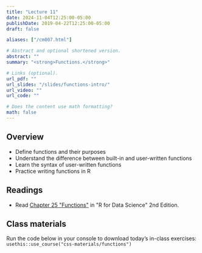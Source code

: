 ```yaml
---
title: "Lecture 11"
date: 2024-11-04T12:25:00-05:00
publishDate: 2019-04-22T12:25:00-05:00
draft: false

aliases: ["/cm007.html"]

# Abstract and optional shortened version.
abstract: ""
summary: "<strong>Functions.</strong>"

# Links (optional).
url_pdf: ""
url_slides: "/slides/functions-intro/"
url_video: ""
url_code: ""

# Does the content use math formatting?
math: false
---
```




## Overview

* Define functions and their purposes
* Understand the difference between built-in and user-written functions
* Learn the syntax of user-written functions
* Practice writing functions in R


## Readings

* Read [Chapter 25 "Functions"](https://r4ds.hadley.nz/functions) in "R for Data Science" 2nd Edition.

<!--
See "Data transformation" lecture for further references
* [Pipes in R](/notes/pipes/)
* [Functions in R](/notes/functions/)
-->


## Class materials

<!--
In-class materials (exercises and code) will be posted here shortly before class.
-->

Run the code below in your console to download today’s in-class exercises: `usethis::use_course("css-materials/functions")`
